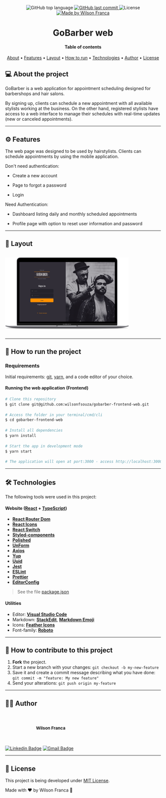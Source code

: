 <p align="center">
  <img alt="GitHub top language" src="https://img.shields.io/github/languages/top/wilsonfsouza/gobarber-frontend-web">
  <a href="https://github.com/wilsonfsouza/happy-frontend-web/commits/main">
    <img alt="GitHub last commit" src="https://img.shields.io/github/last-commit/wilsonfsouza/gobarber-frontend-web">
  </a>

   <img alt="License" src="https://img.shields.io/badge/license-MIT-%23F26C6C">


  <a href="https://www.linkedin.com/in/wilsonfsouza/">
    <img alt="Made by Wilson Franca" src="https://img.shields.io/badge/made%20by-Wilson%20Franca-%230AA186">
  </a>
</p>

<h1 align="center">
    GoBarber web
</h1>

<h4 align="center">
  Table of contents
</h4>

<p align="center">
 <a href="#-about-the-project">About</a> •
 <a href="#user-content-️-features">Features</a> •
 <a href="#-layout">Layout</a> •
 <a href="#-how-to-run-the-project">How to run</a> •
 <a href="#-technologies">Technologies</a> •
 <a href="#-author">Author</a> •
 <a href="#user-content--license">License</a>
</p>


## 💻 About the project

GoBarber is a web application for appointment scheduling designed for barbershops and hair salons.

By signing up, clients can schedule a new appointment with all available stylists working at the business. On the other hand, registered stylists have access to a web interface to manage their schedules with real-time updates (new or canceled appointments).

---

## ⚙️ Features

The web page was designed to be used by hairstylists. Clients can schedule appointments by using the mobile application.


Don't need authentication:
- Create a new account

- Page to forgot a password

- Login

Need Authentication:

- Dashboard listing daily and monthly scheduled appointments

- Profile page with option to reset user information and password

---

## 🎨 Layout

<p align="center" style="display: inline-flex; align-items: flex-start; justify-content: center;">
  <img style="margin-right: 5px; max-width: 400px;" alt="Landing Page Light Theme" title="#LandingPageLightTheme" src="./docs/assets/index.png" width="100%">
</p>

---

## 🚀 How to run the project

### Requirements

Initial requirements:
[git](https://git-scm.com), [yarn](https://yarnpkg.com/), and a code editor of your choice.


#### Running the web application (Frontend)

```bash
# Clone this repository
$ git clone git@github.com:wilsonfsouza/gobarber-frontend-web.git

# Access the folder in your terminal/cmd/cli
$ cd gobarber-frontend-web

# Install all dependencies
$ yarn install

# Start the app in development mode
$ yarn start

# The application will open at port:3000 - access http://localhost:3000
```

---

## 🛠 Technologies

The following tools were used in this project:

#### **Website**  ([React](https://reactjs.org/)  +  [TypeScript](https://www.typescriptlang.org/))

-   **[React Router Dom](https://github.com/ReactTraining/react-router/tree/master/packages/react-router-dom)**
-   **[React Icons](https://react-icons.github.io/react-icons/)**
-   **[React Switch](https://github.com/markusenglund/react-switch)**
-   **[Styled-components](https://styled-components.com/)**
-   **[Polished](https://polished.js.org/)**
-   **[UnForm](https://unform.dev/)**
-   **[Axios](https://github.com/axios/axios)**
-   **[Yup](https://github.com/jquense/yup)**
-   **[Uuid](https://www.npmjs.com/package/uuidv4)**
-   **[Jest](https://jestjs.io/)**
-   **[ESLint](https://eslint.org/)**
-   **[Prettier](https://prettier.io/)**
-   **[EditorConfig](https://editorconfig.org/)**

> See the file  [package.json](https://github.com/wilsonfsouza/gobarber-frontend-web/blob/master/package.json)

#### [](https://github.com/wilsonfsouza/gobarber-frontend-web#utilities)**Utilities**

-   Editor:  **[Visual Studio Code](https://code.visualstudio.com/)**
-   Markdown:  **[StackEdit](https://stackedit.io/)**,  **[Markdown Emoji](https://gist.github.com/rxaviers/7360908)**
-   Icons:  **[Feather Icons](https://feathericons.com/)**
-   Font-family:  **[Roboto](https://fonts.google.com/specimen/Roboto)**


---

## 💪 How to contribute to this project

1. **Fork** the project.
2. Start a new branch with your changes: `git checkout -b my-new-feature`
3. Save it and create a commit message describing what you have done: `git commit -m "feature: My new feature"`
4. Send your alterations: `git push origin my-feature`


---

## 👨‍💻 Author

<br/>
<h3 style="display: flex; align-items: center; justify-content: flex-start;">
 <img style="border-radius: 50%; margin-right: 20px; width: 80px;" src="https://avatars0.githubusercontent.com/u/21347383?s=460&u=fdb399c92e369762d45d6495cbd2e87eef9e4d65&v=4" width="100px;" alt=""/>
 <br />
 <sub>Wilson Franca</sub></h3>
 <br />

[![Linkedin Badge](https://img.shields.io/badge/-Wilson-blue?style=flat-square&logo=Linkedin&logoColor=white&link=https://www.linkedin.com/in/wilsonfsouza/)](https://www.linkedin.com/in/wilsonfsouza/)
[![Gmail Badge](https://img.shields.io/badge/-wilson.franca.92@gmail.com-c14438?style=flat-square&logo=Gmail&logoColor=white&link=mailto:wilson.franca.92@gmail.com)](mailto:wilson.franca.92@gmail.com)

---

## 📝 License

This project is being developed under [MIT License](./LICENSE).

Made with ❤️ by Wilson Franca 👋

